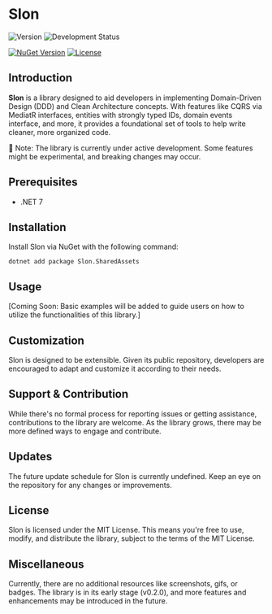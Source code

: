 ﻿# Slon

![Version](https://img.shields.io/badge/version-0.2.0-blue)
![Development Status](https://img.shields.io/badge/status-under%20development-orange)

[![NuGet Version](https://img.shields.io/nuget/v/Your.Package.Name.svg)](https://www.nuget.org/packages/Slon.SharedAssets/)
[![License](https://img.shields.io/badge/license-MIT-blue.svg)](LICENSE)

## Introduction

**Slon** is a library designed to aid developers in implementing Domain-Driven Design (DDD) and Clean Architecture concepts. With features like CQRS via MediatR interfaces, entities with strongly typed IDs, domain events interface, and more, it provides a foundational set of tools to help write cleaner, more organized code.

🚧 Note: The library is currently under active development. Some features might be experimental, and breaking changes may occur.

## Prerequisites

- .NET 7

## Installation

Install Slon via NuGet with the following command:
```
dotnet add package Slon.SharedAssets
```

## Usage

[Coming Soon: Basic examples will be added to guide users on how to utilize the functionalities of this library.]

## Customization

Slon is designed to be extensible. Given its public repository, developers are encouraged to adapt and customize it according to their needs.

## Support & Contribution

While there's no formal process for reporting issues or getting assistance, contributions to the library are welcome. As the library grows, there may be more defined ways to engage and contribute.

## Updates

The future update schedule for Slon is currently undefined. Keep an eye on the repository for any changes or improvements.

## License

Slon is licensed under the MIT License. This means you're free to use, modify, and distribute the library, subject to the terms of the MIT License.

## Miscellaneous

Currently, there are no additional resources like screenshots, gifs, or badges. The library is in its early stage (v0.2.0), and more features and enhancements may be introduced in the future.
